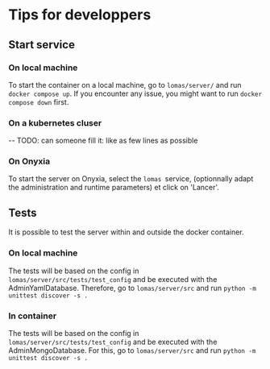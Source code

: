 # Tips for developpers

## Start service
### On local machine
To start the container on a local machine, go to `lomas/server/` and run `docker compose up`. 
If you encounter any issue, you might want to run `docker compose down` first.

### On a kubernetes cluser
-- TODO: can someone fill it: like as few lines as possible

### On Onyxia
To start the server on Onyxia, select the `lomas `service, (optionnally adapt the administration and runtime parameters) et click on 'Lancer'.

## Tests
It is possible to test the server within and outside the docker container.

### On local machine
The tests will be based on the config in `lomas/server/src/tests/test_config` and be executed with the AdminYamlDatabase. 
Therefore, go to `lomas/server/src` and run `python -m unittest discover -s .`

### In container
The tests will be based on the config in `lomas/server/src/tests/test_config` and be executed with the AdminMongoDatabase. For this, go to `lomas/server/src` and run `python -m unittest discover -s .`
